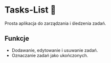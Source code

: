 # Tasks-List 📝

Prosta aplikacja do zarządzania i śledzenia zadań.

## Funkcje

- Dodawanie, edytowanie i usuwanie zadań.
- Oznaczanie zadań jako ukończonych.
